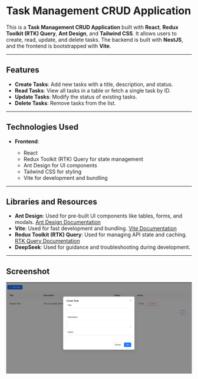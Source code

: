 # Task Management CRUD Application

This is a **Task Management CRUD Application** built with **React**, **Redux Toolkit (RTK) Query**, **Ant Design**, and **Tailwind CSS**. It allows users to create, read, update, and delete tasks. The backend is built with **NestJS**, and the frontend is bootstrapped with **Vite**.

---

## Features

- **Create Tasks**: Add new tasks with a title, description, and status.
- **Read Tasks**: View all tasks in a table or fetch a single task by ID.
- **Update Tasks**: Modify the status of existing tasks.
- **Delete Tasks**: Remove tasks from the list.

---

## Technologies Used

- **Frontend**:

  - React
  - Redux Toolkit (RTK) Query for state management
  - Ant Design for UI components
  - Tailwind CSS for styling
  - Vite for development and bundling

---

## Libraries and Resources

- **Ant Design**: Used for pre-built UI components like tables, forms, and modals. [Ant Design Documentation](https://ant.design/docs/react/introduce)
- **Vite**: Used for fast development and bundling. [Vite Documentation](https://vitejs.dev/guide/)
- **Redux Toolkit (RTK) Query**: Used for managing API state and caching. [RTK Query Documentation](https://redux-toolkit.js.org/rtk-query/overview)
- **DeepSeek**: Used for guidance and troubleshooting during development.

---

## Screenshot

![Task Management Application](./public/screenshot.png)
